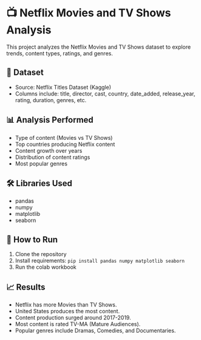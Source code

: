 # 📺 Netflix Movies and TV Shows Analysis

This project analyzes the Netflix Movies and TV Shows dataset to explore trends, content types, ratings, and genres.

## 📂 Dataset
- Source: Netflix Titles Dataset (Kaggle)
- Columns include: title, director, cast, country, date_added, release_year, rating, duration, genres, etc.

## 📊 Analysis Performed
- Type of content (Movies vs TV Shows)
- Top countries producing Netflix content
- Content growth over years
- Distribution of content ratings
- Most popular genres

## 🛠 Libraries Used
- pandas
- numpy
- matplotlib
- seaborn

## 🚀 How to Run
1. Clone the repository
2. Install requirements: `pip install pandas numpy matplotlib seaborn`
3. Run the colab workbook

## 📈 Results
- Netflix has more Movies than TV Shows.
- United States produces the most content.
- Content production surged around 2017-2019.
- Most content is rated TV-MA (Mature Audiences).
- Popular genres include Dramas, Comedies, and Documentaries.
